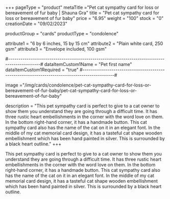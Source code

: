 +++
pageType = "product"
metaTitle ="Pet cat sympathy card for loss or bereavement of fur baby | Shauna Gra"
title = "Pet cat sympathy card for loss or bereavement of fur baby"
price = "6.95"
weight = "100"
stock = "0"
creationDate = "09/02/2023"

productGroup = "cards"
productType = "condolence"
 
 
attribute1 = "6 by 6 inches, 15 by 15 cm" 
attribute2 = "Plain white card, 250 gsm" 
attribute3 = "Envelope included, 100 gsm"

#---------------------------------------------------------------------------------------------#
dataItemCustom1Name = "Pet first name"
dataItemCustom1Required = "true"
#---------------------------------------------------------------------------------------------#

image ="/img/cards/condolence/pet-cat-sympathy-card-for-loss-or-bereavement-of-fur-baby/pet-cat-sympathy-card-for-loss-or-bereavement-of-fur-baby"
 
description = "This pet sympathy card is perfect to give to a cat owner to show them you understand they are going through a difficult time.  It has three rustic heart embellishments in the corner with the word love on them.  In the bottom right-hand corner, it has a handmade button.  This cat sympathy card also has the name of the cat on it in an elegant font.  In the middle of my cat memorial card design, it has a tasteful cat shape wooden embellishment which has been hand painted in silver.  This is surrounded by a black heart outline."
+++

This pet sympathy card is perfect to give to a cat owner to show them you understand they are going through a difficult time. It has three rustic heart embellishments in the corner with the word love on them. In the bottom right-hand corner, it has a handmade button. This cat sympathy card also has the name of the cat on it in an elegant font. In the middle of my cat memorial card design, it has a tasteful cat shape wooden embellishment which has been hand painted in silver. This is surrounded by a black heart outline.
